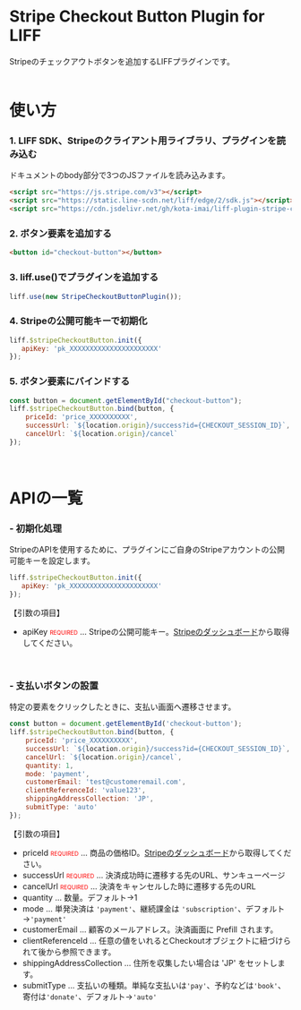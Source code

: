 # Stripe Checkout Button Plugin for LIFF
Stripeのチェックアウトボタンを追加するLIFFプラグインです。
<br><br>



# 使い方
<p>

### 1. LIFF SDK、Stripeのクライアント用ライブラリ、プラグインを読み込む
ドキュメントのbody部分で3つのJSファイルを読み込みます。
```HTML
<script src="https://js.stripe.com/v3"></script>
<script src="https://static.line-scdn.net/liff/edge/2/sdk.js"></script>
<script src="https://cdn.jsdelivr.net/gh/kota-imai/liff-plugin-stripe-checkout-button@main/v1/plugin.min.js"></script>
```
</p>

<p>

### 2. ボタン要素を追加する
```HTML
<button id="checkout-button"></button>
```
</p>

<p>

### 3. liff.use()でプラグインを追加する
```Javascript
liff.use(new StripeCheckoutButtonPlugin());
```
</p>

<p>

### 4. Stripeの公開可能キーで初期化
```Javascript
liff.$stripeCheckoutButton.init({
   apiKey: 'pk_XXXXXXXXXXXXXXXXXXXXXX'
});
```
</p>

<p>

### 5. ボタン要素にバインドする</p>
```Javascript
const button = document.getElementById("checkout-button");
liff.$stripeCheckoutButton.bind(button, {
    priceId: 'price_XXXXXXXXXX', 
    successUrl: `${location.origin}/success?id={CHECKOUT_SESSION_ID}`, 
    cancelUrl: `${location.origin}/cancel`
});
```

<br>

# APIの一覧

<p>

### - 初期化処理
StripeのAPIを使用するために、プラグインにご自身のStripeアカウントの公開可能キーを設定します。
```Javascript
liff.$stripeCheckoutButton.init({
   apiKey: 'pk_XXXXXXXXXXXXXXXXXXXXXX'
});
```

【引数の項目】

- apiKey <span style="color: red; font-size: x-small">REQUIRED</span> ...  Stripeの公開可能キー。[Stripeのダッシュボード](https://dashboard.stripe.com/apikeys)から取得してください。
</p>

<p>
<br>

### - 支払いボタンの設置
特定の要素をクリックしたときに、支払い画面へ遷移させます。
```Javascript
const button = document.getElementById('checkout-button');
liff.$stripeCheckoutButton.bind(button, {
    priceId: 'price_XXXXXXXXXX',
    successUrl: `${location.origin}/success?id={CHECKOUT_SESSION_ID}`,
    cancelUrl: `${location.origin}/cancel`,
    quantity: 1,
    mode: 'payment',
    customerEmail: 'test@customeremail.com',
    clientReferenceId: 'value123',
    shippingAddressCollection: 'JP',
    submitType: 'auto'
});
```

【引数の項目】

- priceId <span style="color: red; font-size: x-small">REQUIRED</span> ... 商品の価格ID。[Stripeのダッシュボード](https://dashboard.stripe.com/test/products?active=true)から取得してください。
- successUrl <span style="color: red; font-size: x-small">REQUIRED</span> ... 決済成功時に遷移する先のURL、サンキューページ
- cancelUrl <span style="color: red; font-size: x-small">REQUIRED</span> ... 決済をキャンセルした時に遷移する先のURL
- quantity ... 数量。デフォルト→1
- mode ... 単発決済は `'payment'`、継続課金は `'subscription'`、デフォルト→`'payment'`
- customerEmail ... 顧客のメールアドレス。決済画面に Prefill されます。
- clientReferenceId ... 任意の値をいれるとCheckoutオブジェクトに紐づけられて後から参照できます。
- shippingAddressCollection ... 住所を収集したい場合は 'JP' をセットします。
- submitType ... 支払いの種類。単純な支払いは`'pay'`、予約などは`'book'`、寄付は`'donate'`、デフォルト→`'auto'`
</p>